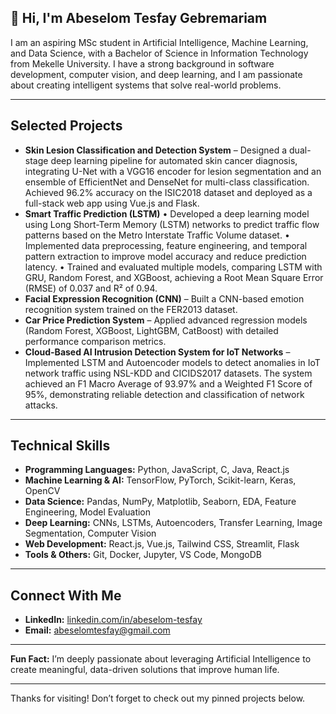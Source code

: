 ## 👋 Hi, I'm Abeselom Tesfay Gebremariam  

I am an aspiring MSc student in Artificial Intelligence, Machine Learning, and Data Science, with a Bachelor of Science in Information Technology from Mekelle University. I have a strong background in software development, computer vision, and deep learning, and I am passionate about creating intelligent systems that solve real-world problems.

---

## Selected Projects  

- **Skin Lesion Classification and Detection System** – Designed a dual-stage deep learning pipeline for automated skin cancer diagnosis, integrating U-Net with a VGG16 encoder for lesion segmentation and an ensemble of EfficientNet and DenseNet for multi-class classification. Achieved 96.2% accuracy on the ISIC2018 dataset and deployed as a full-stack web app using Vue.js and Flask.  
- **Smart Traffic Prediction (LSTM)**
• Developed a deep learning model using Long Short-Term Memory (LSTM) networks to predict traffic flow
patterns based on the Metro Interstate Traffic Volume dataset.
• Implemented data preprocessing, feature engineering, and temporal pattern extraction to improve model
accuracy and reduce prediction latency.
• Trained and evaluated multiple models, comparing LSTM with GRU, Random Forest, and XGBoost, achieving a
Root Mean Square Error (RMSE) of 0.037 and R² of 0.94.
- **Facial Expression Recognition (CNN)** – Built a CNN-based emotion recognition system trained on the FER2013 dataset.  
- **Car Price Prediction System** – Applied advanced regression models (Random Forest, XGBoost, LightGBM, CatBoost) with detailed performance comparison metrics.  
- **Cloud-Based AI Intrusion Detection System for IoT Networks** – Implemented LSTM and Autoencoder models to detect anomalies in IoT network traffic using NSL-KDD and CICIDS2017 datasets. The system achieved an F1 Macro Average of 93.97% and a Weighted F1 Score of 95%, demonstrating reliable detection and classification of network attacks.  

---

## Technical Skills  

- **Programming Languages:** Python, JavaScript, C, Java, React.js  
- **Machine Learning & AI:** TensorFlow, PyTorch, Scikit-learn, Keras, OpenCV  
- **Data Science:** Pandas, NumPy, Matplotlib, Seaborn, EDA, Feature Engineering, Model Evaluation  
- **Deep Learning:** CNNs, LSTMs, Autoencoders, Transfer Learning, Image Segmentation, Computer Vision  
- **Web Development:** React.js, Vue.js, Tailwind CSS, Streamlit, Flask  
- **Tools & Others:** Git, Docker, Jupyter, VS Code, MongoDB  

---

## Connect With Me  

- **LinkedIn:** [linkedin.com/in/abeselom-tesfay](https://www.linkedin.com/in/abeselom-tesfay)  
- **Email:** abeselomtesfay@gmail.com  

---

**Fun Fact:** I’m deeply passionate about leveraging Artificial Intelligence to create meaningful, data-driven solutions that improve human life.  

---

Thanks for visiting! Don’t forget to check out my pinned projects below.
